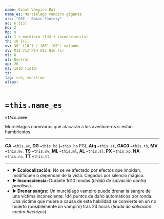 ```yaml
---
name: Giant Vampire Bat
name_es: Murciélago vampiro gigante
src: "OSE - Basic Fantasy"
ac: 6 [13]
hd: 2
hp: 9
at: 1 × mordisco (1d4 + inconsciencia)
th: 18 [+1]
mv: 30’ (10’) / 180’ (60’) volando
sv: M12 V13 P14 A15 H16 (1)
ml: 8
al: Neutral
xp: 20
na: 1d10 (1d10)
tt: 
tag: srd, monstruo
alias: 
---
```

# `=this.name_es` 

**_`=this.name`_**

Murciélagos carnívoros que atacarán a los aventureros si están hambrientos. 

---
**CA** `=this.ac`, **DG** `=this.hd` (`=this.hp` PG), **Atq** `=this.at`, **GAC0** `=this.th`, **MV** `=this.mv`, **TS** `=this.sv`, **ML** `=this.ml`, **AL** `=this.al`, **PX** `=this.xp`, **NA** `=this.na`, **TT** `=this.tt`

---

- ▶ **Ecolocalización:** No se ve afectado por efectos que impidan, modifiquen o dependan de la vista. Cegados por silencio mágico.
- ▶ **Inconsciencia:** Durante 1d10 rondas (_tirada de salvación contra parálisis_).
- ▶ **Drenar sangre:** Un murciélago vampiro puede drenar la sangre de una víctima inconsciente: 1d4 puntos de daño automáticos por ronda. Una víctima que muere a causa de esta habilidad se convierte en un no muerto (posiblemente un vampiro) tras 24 horas (_tirada de salvación contra hechizos_).